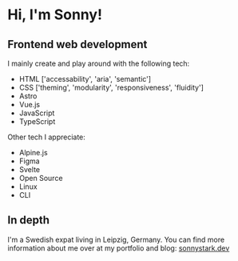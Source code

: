 # Hi, I'm Sonny!

## Frontend web development

I mainly create and play around with the following tech:
- HTML ['accessability', 'aria', 'semantic']
- CSS ['theming', 'modularity', 'responsiveness', 'fluidity']
- Astro
- Vue.js
- JavaScript
- TypeScript

Other tech I appreciate:
- Alpine.js
- Figma
- Svelte
- Open Source
- Linux
- CLI

## In depth

I'm a Swedish expat living in Leipzig, Germany.
You can find more information about me over at my portfolio and blog: [sonnystark.dev](https://sonnystark.dev)
